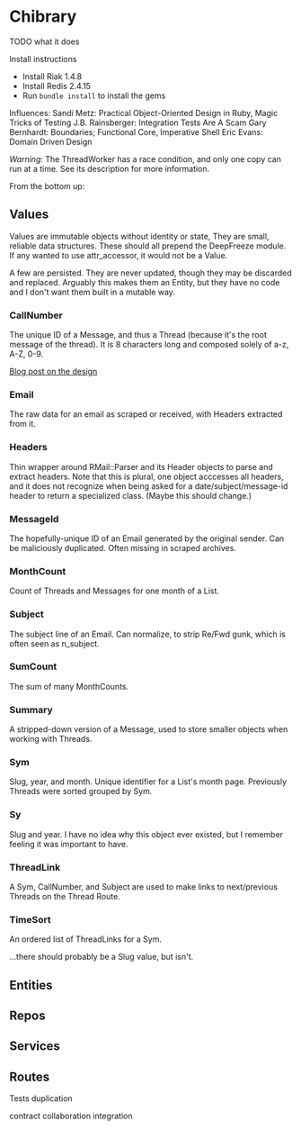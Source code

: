 Chibrary
========

TODO what it does

Install instructions
* Install Riak 1.4.8
* Install Redis 2.4.15
* Run `bundle install` to install the gems

Influences:
  Sandi Metz: Practical Object-Oriented Design in Ruby, Magic Tricks of Testing
  J.B. Rainsberger: Integration Tests Are A Scam
  Gary Bernhardt: Boundaries; Functional Core, Imperative Shell
  Eric Evans: Domain Driven Design

_Warning_: The ThreadWorker has a race condition, and only one copy can run at a time. See its description for more information.


From the bottom up:

## Values

Values are immutable objects without identity or state, They are small, reliable data structures. These should all prepend the DeepFreeze module. If any wanted to use attr_accessor, it would not be a Value.

A few are persisted. They are never updated, though they may be discarded and replaced. Arguably this makes them an Entity, but they have no code and I don't want them built in a mutable way.

### CallNumber

The unique ID of a Message, and thus a Thread (because it's the root message of the thread). It is 8 characters long and composed solely of a-z, A-Z, 0-9.

[Blog post on the design](http://push.cx/2014/distributed-id-generation-and-bit-packing-chibrary)

### Email

The raw data for an email as scraped or received, with Headers extracted from it.

### Headers

Thin wrapper around RMail::Parser and its Header objects to parse and extract headers. Note that this is plural, one object acccesses all headers, and it does not recognize when being asked for a date/subject/message-id header to return a specialized class. (Maybe this should change.)

### MessageId

The hopefully-unique ID of an Email generated by the original sender. Can be maliciously duplicated. Often missing in scraped archives.

### MonthCount

Count of Threads and Messages for one month of a List.

### Subject

The subject line of an Email. Can normalize, to strip Re/Fwd gunk, which is often seen as n_subject.

### SumCount

The sum of many MonthCounts.

### Summary

A stripped-down version of a Message, used to store smaller objects when working with Threads.

### Sym

Slug, year, and month. Unique identifier for a List's month page. Previously Threads were sorted grouped by Sym.

### Sy

Slug and year. I have no idea why this object ever existed, but I remember feeling it was important to have.

### ThreadLink

A Sym, CallNumber, and Subject are used to make links to next/previous Threads on the Thread Route.

### TimeSort

An ordered list of ThreadLinks for a Sym.

...there should probably be a Slug value, but isn't.

## Entities
## Repos
## Services
## Routes

Tests
  duplication

  contract
  collaboration
  integration
